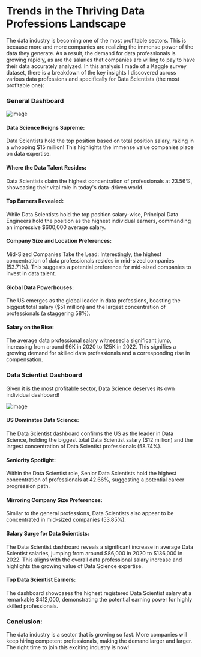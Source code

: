 # Trends in the Thriving Data Professions Landscape
The data industry is becoming one of the most profitable sectors. This is because more and more companies are realizing the immense power of the data they generate. As a result, the demand for data professionals is growing rapidly, as are the salaries that companies are willing to pay to have their data accurately analyzed.
In this analysis I made of a Kaggle survey dataset, there is a breakdown of the key insights I discovered across various data professions and specifically for Data Scientists (the most profitable one):

### General Dashboard

![image](https://github.com/HansselMorales/ProjectsPortfolio/assets/122589585/859a2089-2593-4ed5-a172-c4872715e586)


#### Data Science Reigns Supreme:
Data Scientists hold the top position based on total position salary, raking in a whopping $15 million! This highlights the immense value companies place on data expertise.

#### Where the Data Talent Resides:
Data Scientists claim the highest concentration of professionals at 23.56%, showcasing their vital role in today's data-driven world.

#### Top Earners Revealed:
While Data Scientists hold the top position salary-wise, Principal Data Engineers hold the position as the highest individual earners, commanding an impressive $600,000 average salary.

#### Company Size and Location Preferences:
Mid-Sized Companies Take the Lead: Interestingly, the highest concentration of data professionals resides in mid-sized companies (53.71%). This suggests a potential preference for mid-sized companies to invest in data talent.

#### Global Data Powerhouses:
The US emerges as the global leader in data professions, boasting the biggest total salary ($51 million) and the largest concentration of professionals (a staggering 58%).

#### Salary on the Rise:
The average data professional salary witnessed a significant jump, increasing from around 96K in 2020 to 125K in 2022. This signifies a growing demand for skilled data professionals and a corresponding rise in compensation.

### Data Scientist Dashboard
Given it is the most profitable sector, Data Science deserves its own individual dashboard!

![image](https://github.com/HansselMorales/ProjectsPortfolio/assets/122589585/7bec9676-7eca-4380-ab78-e31f2a97960c)



#### US Dominates Data Science:
The Data Scientist dashboard confirms the US as the leader in Data Science, holding the biggest total Data Scientist salary ($12 million) and the largest concentration of Data Scientist professionals (58.74%).

#### Seniority Spotlight:
Within the Data Scientist role, Senior Data Scientists hold the highest concentration of professionals at 42.66%, suggesting a potential career progression path.

#### Mirroring Company Size Preferences:
Similar to the general professions, Data Scientists also appear to be concentrated in mid-sized companies (53.85%).

#### Salary Surge for Data Scientists:
The Data Scientist dashboard reveals a significant increase in average Data Scientist salaries, jumping from around $86,000 in 2020 to $136,000 in 2022. This aligns with the overall data professional salary increase and highlights the growing value of Data Science expertise.

#### Top Data Scientist Earners:
The dashboard showcases the highest registered Data Scientist salary at a remarkable $412,000, demonstrating the potential earning power for highly skilled professionals.



### Conclusion:
The data industry is a sector that is growing so fast. More companies will keep hiring competent professionals, making the demand larger and larger. The right time to join this exciting industry is now!
